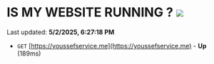 # IS MY WEBSITE RUNNING ? [![](https://img.shields.io/static/v1?label=Sponsor&message=%E2%9D%A4&logo=GitHub&color=%23fe8e86)](https://github.com/sponsors/Youssef-Lehmam)

Last updated: **5/2/2025, 6:27:18 PM**

- `GET` [https://youssefservice.me](https://youssefservice.me) - **Up** (189ms)
